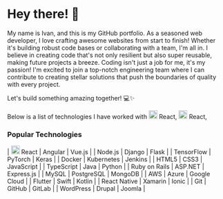 # Hey there! 👋

My name is Ivan, and this is my GitHub portfolio. As a seasoned web developer, I love crafting awesome websites from start to finish! Whether it's building robust code bases or collaborating with a team, I'm all in. I believe in creating code that's not only resilient but also super reusable, making future projects a breeze.
Coding isn't just a job for me, it's my passion! I'm excited to join a top-notch engineering team where I can contribute to creating stellar solutions that push the boundaries of quality with every project.

Let's build something amazing together! 💻✨

Below is a list of technologies I have worked with
<img src="https://upload.wikimedia.org/wikipedia/commons/thumb/a/a7/React-icon.svg/2300px-React-icon.svg.png" alt="React" width="20px" /> React, <img src="https://upload.wikimedia.org/wikipedia/commons/thumb/a/a7/React-icon.svg/2300px-React-icon.svg.png" alt="React" width="20px" /> React,


### Popular Technologies

| <img src="https://upload.wikimedia.org/wikipedia/commons/thumb/a/a7/React-icon.svg/2300px-React-icon.svg.png" alt="React" width="20px" /> React         | Angular        | Vue.js         |
| Node.js        | Django         | Flask          |
| TensorFlow     | PyTorch        | Keras          |
| Docker         | Kubernetes     | Jenkins        |
| HTML5          | CSS3           | JavaScript     |
| TypeScript     | Java           | Python         |
| Ruby on Rails  | ASP.NET        | Express.js     |
| MySQL          | PostgreSQL     | MongoDB        |
| AWS            | Azure          | Google Cloud   |
| Flutter        | Swift          | Kotlin         |
| React Native   | Xamarin        | Ionic          |
| Git            | GitHub         | GitLab         |
| WordPress      | Drupal         | Joomla         |

